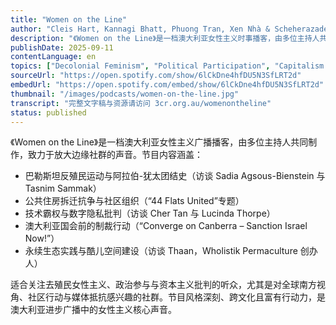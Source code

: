 ```yaml
---
title: "Women on the Line"
author: "Cleis Hart, Kannagi Bhatt, Phuong Tran, Xen Nhà & Scheherazade Bloul"
description: "《Women on the Line》是一档澳大利亚女性主义时事播客，由多位主持人共同制作，聚焦全球性别正义、殖民批判与社区行动。节目以广播新闻形式呈现，内容涵盖巴勒斯坦反殖民运动、公共住房抗争、技术霸权批判与生态女性主义实践。风格严肃、批判性强，强调边缘社群的声音与跨文化女性经验。Spotify 评分为 5.0（5 条评论），在澳大利亚进步广播网络中具有代表性。"
publishDate: 2025-09-11
contentLanguage: en
topics: ["Decolonial Feminism", "Political Participation", "Capitalism Critique"]
sourceUrl: "https://open.spotify.com/show/6lCkDne4hfDU5N3SfLRT2d"
embedUrl: "https://open.spotify.com/embed/show/6lCkDne4hfDU5N3SfLRT2d"
thumbnail: "/images/podcasts/women-on-the-line.jpg"
transcript: "完整文字稿与资源请访问 3cr.org.au/womenontheline"
status: published
---
```


《Women on the Line》是一档澳大利亚女性主义广播播客，由多位主持人共同制作，致力于放大边缘社群的声音。节目内容涵盖：

- 巴勒斯坦反殖民运动与阿拉伯-犹太团结史（访谈 Sadia Agsous-Bienstein 与 Tasnim Sammak）
- 公共住房拆迁抗争与社区组织（“44 Flats United”专题）
- 技术霸权与数字隐私批判（访谈 Cher Tan 与 Lucinda Thorpe）
- 澳大利亚国会前的制裁行动（“Converge on Canberra – Sanction Israel Now!”）
- 永续生态实践与酷儿空间建设（访谈 Thaan，Wholistik Permaculture 创办人）

适合关注去殖民女性主义、政治参与与资本主义批判的听众，尤其是对全球南方视角、社区行动与媒体抵抗感兴趣的社群。节目风格深刻、跨文化且富有行动力，是澳大利亚进步广播中的女性主义核心声音。
